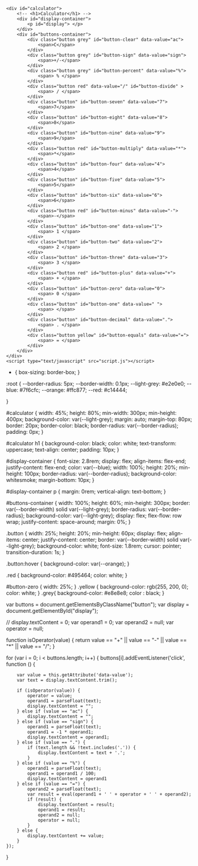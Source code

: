 <!DOCTYPE html>
<html>
<head>
    <title>Calculator</title>
    <link rel="stylesheet" type = "text/css" href="style.css"> 
    
</head>
<body>
   
    <div id="calculator">
        <!-- <h1>Calculator</h1> -->
        <div id="display-container">
            <p id="display"> </p>
        </div>
        <div id="buttons-container">
            <div class="button grey" id="button-clear" data-value="ac">
                <span>C</span>
            </div>
            <div class="button grey" id="button-sign" data-value="sign">
                <span>+/-</span>
            </div>
            <div class="button grey" id="button-percent" data-value="%">
                <span> % </span>
            </div>
            <div class="button red" data-value="/" id="button-divide" >
                <span> / </span>
            </div>
            <div class="button" id="button-seven" data-value="7">
                <span>7</span>
            </div>
            <div class="button" id="button-eight" data-value="8">
                <span>8</span>
            </div>
            <div class="button" id="button-nine" data-value="9">
                <span>9</span>
            </div>
            <div class="button red" id="button-multiply" data-value="*">
                <span>*</span>
            </div>
            <div class="button" id="button-four" data-value="4">
                <span>4</span>
            </div>
            <div class="button" id="button-five" data-value="5">
                <span>5</span>
            </div>
            <div class="button" id="button-six" data-value="6">
                <span>6</span>
            </div>
            <div class="button red" id="button-minus" data-value="-">
                <span>-</span>
            </div>
            <div class="button" id="button-one" data-value="1">
                <span> 1 </span>
            </div>
            <div class="button" id="button-two" data-value="2">
                <span> 2 </span>
            </div>
            <div class="button" id="button-three" data-value="3">
                <span> 3 </span>
            </div>
            <div class="button red" id="button-plus" data-value="+">
                <span> + </span>
            </div>
            <div class="button" id="button-zero" data-value="0">
                <span> 0 </span>
            </div>
            <div class="button" id="button-one" data-value=" ">
                <span> </span>
            </div>            
            <div class="button" id="button-decimal" data-value=".">
                <span> . </span>
            </div>
            <div class="button yellow" id="button-equals" data-value="=">
                <span> = </span>
            </div>
        </div>
    </div>
    <script type="text/javascript" src="script.js"></script>
</body>
<html>



* {
    box-sizing: border-box;
}

:root {
    --border-radius: 5px;
    --border-width: 0.1px;
    --light-grey: #e2e0e0;
    --blue: #7f6cfc;
    --orange: #ffc877;
    --red: #c14444;
    
}

#calculator {
    width: 45%;
    height: 80%;
    min-width: 300px;
    min-height: 400px;
    background-color: var(--light-grey);
    margin: auto;
    margin-top: 80px;
    border: 20px;
    border-color: black;
    border-radius: var(--border-radius);
    padding: 0px;
}

#calculator h1 {
    background-color: black;
    color: white;
    text-transform: uppercase;
    text-align: center;
    padding: 10px;
}

#display-container {
    font-size: 2.8rem;
    display: flex;
    align-items: flex-end;
    justify-content: flex-end;
    color: var(--blue);
    width: 100%;
    height: 20%;
    min-height: 100px;
    border-radius: var(--border-radius);
    background-color: whitesmoke;
    margin-bottom: 10px;
}

#display-container p {
    margin: 0rem;
    vertical-align: text-bottom;
}

#buttons-container {
    width: 100%;
    height: 60%;
    min-height: 300px;
    border: var(--border-width) solid var(--light-grey);
    border-radius: var(--border-radius);
    background-color: var(--light-grey);
    display: flex;
    flex-flow: row wrap;
    justify-content: space-around;
    margin: 0%;
}

.button {
    width: 25%;
    height: 20%;
    min-height: 60px;
    display: flex;
    align-items: center;
    justify-content: center;
    border: var(--border-width) solid var(--light-grey);
    background-color: white;
    font-size: 1.8rem;
    cursor: pointer;
    transition-duration: 1s;
}

.button:hover {
    background-color: var(--orange);
}

.red {
    background-color: #495464;
    color: white;
}

#button-zero {
    width: 25%;
}
.yellow {
    background-color: rgb(255, 200, 0);
    color: white;
}
.grey{
    background-color: #e8e8e8;
    color : black;
}


var buttons = document.getElementsByClassName("button");
var display = document.getElementById("display");

// display.textContent = 0;
var operand1 = 0;
var operand2 = null;
var operator = null;

function isOperator(value) {
    return value == "+" || value == "-" || value == "*" || value == "/";
}

for (var i = 0; i < buttons.length; i++) {
    buttons[i].addEventListener('click', function () {

        var value = this.getAttribute('data-value');
        var text = display.textContent.trim();

        if (isOperator(value)) {
            operator = value;
            operand1 = parseFloat(text);
            display.textContent = "";
        } else if (value == "ac") {
            display.textContent = "";
        } else if (value == "sign") {
            operand1 = parseFloat(text);
            operand1 = -1 * operand1;
            display.textContent = operand1;
        } else if (value == ".") {
            if (text.length && !text.includes('.')) {
                display.textContent = text + '.';
            }
        } else if (value == "%") {
            operand1 = parseFloat(text);
            operand1 = operand1 / 100;
            display.textContent = operand1
        } else if (value == "=") {
            operand2 = parseFloat(text);
            var result = eval(operand1 + ' ' + operator + ' ' + operand2);
            if (result) {
                display.textContent = result;
                operand1 = result;
                operand2 = null;
                operator = null;
            }
        } else {
            display.textContent += value;
        }
    });
}

